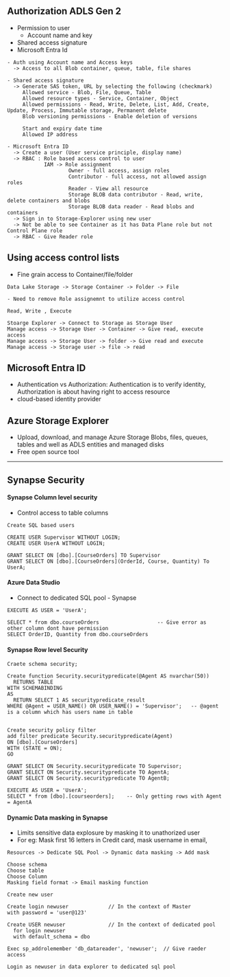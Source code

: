## Authorization ADLS Gen 2
- Permission to user
  - Account name and key
- Shared access signature
- Microsoft Entra Id

```
- Auth using Account name and Access keys
  -> Access to all Blob container, queue, table, file shares

- Shared access signature
  -> Generate SAS token, URL by selecting the following (checkmark)
     Allowed service - Blob, File, Queue, Table
     Allowed resource types - Service, Container, Object
     Allowed permissions - Read, Write, Delete, List, Add, Create, Update, Process, Immutable storage, Permanent delete
     Blob versioning permissions - Enable deletion of versions

     Start and expiry date time
     Allowed IP address

- Microsoft Entra ID
  -> Create a user (User service principle, display name)
  -> RBAC : Role based access control to user
            IAM -> Role assignment
                    Owner - full access, assign roles
                    Contributor - full access, not allowed assign roles
                    Reader - View all resource
                    Storage BLOB data contributor - Read, write, delete containers and blobs
                    Storage BLOB data reader - Read blobs and containers
  -> Sign in to Storage-Explorer using new user
  -> Not be able to see Container as it has Data Plane role but not Control Plane role
  -> RBAC - Give Reader role
```

## Using access control lists
- Fine grain access to Container/file/folder

```
Data Lake Storage -> Storage Container -> Folder -> File

- Need to remove Role assignemnt to utilize access control

Read, Write , Execute

Stoarge Explorer -> Connect to Storage as Storage User
Manage access -> Storage User -> Container -> Give read, execute access
Manage access -> Storage User -> folder -> Give read and execute
Manage access -> Storage user -> file -> read
```

## Microsoft Entra ID
- Authentication vs Authorization: Authentication is to verify identity, Authorization is about having right to access resource
- cloud-based identity provider

## Azure Storage Explorer
- Upload, download, and manage Azure Storage Blobs, files, queues, tables and well as ADLS entities and managed disks
- Free open source tool

________________________________________________________________________________________________________________________________________________

## Synapse Security

#### Synapse Column level security
- Control access to table columns 

```
Create SQL based users

CREATE USER Supervisor WITHOUT LOGIN;
CREATE USER UserA WITHOUT LOGIN;

GRANT SELECT ON [dbo].[CourseOrders] TO Supervisor
GRANT SELECT ON [dbo].[CourseOrders](OrderId, Course, Quantity) To UserA;
```

#### Azure Data Studio
- Connect to dedicated SQL pool - Synapse

```
EXECUTE AS USER = 'UserA';

SELECT * from dbo.courseOrders                   -- Give error as other column dont have permission
SELECT OrderID, Quantity from dbo.courseOrders
```


#### Synapse Row level Security
```
Craete schema security;

Create function Security.securitypredicate(@Agent AS nvarchar(50))
  RETURNS TABLE
WITH SCHEMABINDING
AS
  RETURN SELECT 1 AS securitypredicate_result
WHERE @Agent = USER_NAME() OR USER_NAME() = 'Supervisor';   -- @agent is a column which has users name in table


Create security policy filter
add filter predicate Security.securitypredicate(Agent)
ON [dbo].[CourseOrders]
WITH (STATE = ON);
GO

GRANT SELECT ON Security.securitypredicate TO Supervisor;
GRANT SELECT ON Security.securitypredicate TO AgentA;
GRANT SELECT ON Security.securitypredicate TO AgentB;

EXECUTE AS USER = 'UserA';
SELECT * from [dbo].[courseorders];    -- Only getting rows with Agent = AgentA
```

#### Dynamic Data masking in Synapse
- Limits sensitive data explosure by masking it to unathorized user
- For eg: Mask first 16 letters in Credit card, mask username in email, 

```
Resources -> Dedicate SQL Pool -> Dynamic data masking -> Add mask

Choose schema
Choose table
Choose Column
Masking field format -> Email masking function

Create new user

Create login newuser             // In the context of Master
with password = 'user@123'

Create USER newuser              // In the context of dedicated pool
  for login newuser
  with default_schema = dbo

Exec sp_addrolemember 'db_datareader', 'newuser';  // Give raeder access

Login as newuser in data explorer to dedicated sql pool
```






